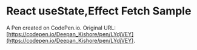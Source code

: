 # React useState,Effect Fetch Sample

A Pen created on CodePen.io. Original URL: [https://codepen.io/Deepan_Kishore/pen/LYdjVEY](https://codepen.io/Deepan_Kishore/pen/LYdjVEY).

